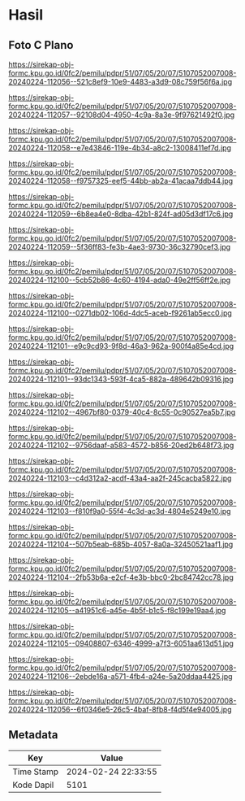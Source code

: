 # Hasil

## Foto C Plano

https://sirekap-obj-formc.kpu.go.id/0fc2/pemilu/pdpr/51/07/05/20/07/5107052007008-20240224-112056--521c8ef9-10e9-4483-a3d9-08c759f56f6a.jpg

https://sirekap-obj-formc.kpu.go.id/0fc2/pemilu/pdpr/51/07/05/20/07/5107052007008-20240224-112057--92108d04-4950-4c9a-8a3e-9f97621492f0.jpg

https://sirekap-obj-formc.kpu.go.id/0fc2/pemilu/pdpr/51/07/05/20/07/5107052007008-20240224-112058--e7e43846-119e-4b34-a8c2-13008411ef7d.jpg

https://sirekap-obj-formc.kpu.go.id/0fc2/pemilu/pdpr/51/07/05/20/07/5107052007008-20240224-112058--f9757325-eef5-44bb-ab2a-41acaa7ddb44.jpg

https://sirekap-obj-formc.kpu.go.id/0fc2/pemilu/pdpr/51/07/05/20/07/5107052007008-20240224-112059--6b8ea4e0-8dba-42b1-824f-ad05d3df17c6.jpg

https://sirekap-obj-formc.kpu.go.id/0fc2/pemilu/pdpr/51/07/05/20/07/5107052007008-20240224-112059--5f36ff83-fe3b-4ae3-9730-36c32790cef3.jpg

https://sirekap-obj-formc.kpu.go.id/0fc2/pemilu/pdpr/51/07/05/20/07/5107052007008-20240224-112100--5cb52b86-4c60-4194-ada0-49e2ff56ff2e.jpg

https://sirekap-obj-formc.kpu.go.id/0fc2/pemilu/pdpr/51/07/05/20/07/5107052007008-20240224-112100--0271db02-106d-4dc5-aceb-f9261ab5ecc0.jpg

https://sirekap-obj-formc.kpu.go.id/0fc2/pemilu/pdpr/51/07/05/20/07/5107052007008-20240224-112101--e9c9cd93-9f8d-46a3-962a-900f4a85e4cd.jpg

https://sirekap-obj-formc.kpu.go.id/0fc2/pemilu/pdpr/51/07/05/20/07/5107052007008-20240224-112101--93dc1343-593f-4ca5-882a-489642b09316.jpg

https://sirekap-obj-formc.kpu.go.id/0fc2/pemilu/pdpr/51/07/05/20/07/5107052007008-20240224-112102--4967bf80-0379-40c4-8c55-0c90527ea5b7.jpg

https://sirekap-obj-formc.kpu.go.id/0fc2/pemilu/pdpr/51/07/05/20/07/5107052007008-20240224-112102--9756daaf-a583-4572-b856-20ed2b648f73.jpg

https://sirekap-obj-formc.kpu.go.id/0fc2/pemilu/pdpr/51/07/05/20/07/5107052007008-20240224-112103--c4d312a2-acdf-43a4-aa2f-245cacba5822.jpg

https://sirekap-obj-formc.kpu.go.id/0fc2/pemilu/pdpr/51/07/05/20/07/5107052007008-20240224-112103--f810f9a0-55f4-4c3d-ac3d-4804e5249e10.jpg

https://sirekap-obj-formc.kpu.go.id/0fc2/pemilu/pdpr/51/07/05/20/07/5107052007008-20240224-112104--507b5eab-685b-4057-8a0a-32450521aaf1.jpg

https://sirekap-obj-formc.kpu.go.id/0fc2/pemilu/pdpr/51/07/05/20/07/5107052007008-20240224-112104--2fb53b6a-e2cf-4e3b-bbc0-2bc84742cc78.jpg

https://sirekap-obj-formc.kpu.go.id/0fc2/pemilu/pdpr/51/07/05/20/07/5107052007008-20240224-112105--a41951c6-a45e-4b5f-b1c5-f8c199e19aa4.jpg

https://sirekap-obj-formc.kpu.go.id/0fc2/pemilu/pdpr/51/07/05/20/07/5107052007008-20240224-112105--09408807-6346-4999-a7f3-6051aa613d51.jpg

https://sirekap-obj-formc.kpu.go.id/0fc2/pemilu/pdpr/51/07/05/20/07/5107052007008-20240224-112106--2ebde16a-a571-4fb4-a24e-5a20ddaa4425.jpg

https://sirekap-obj-formc.kpu.go.id/0fc2/pemilu/pdpr/51/07/05/20/07/5107052007008-20240224-112056--6f0346e5-26c5-4baf-8fb8-f4d5f4e94005.jpg


## Metadata

| Key        | Value               |
| ---------- | ------------------- |
| Time Stamp | 2024-02-24 22:33:55 |
| Kode Dapil | 5101                |



